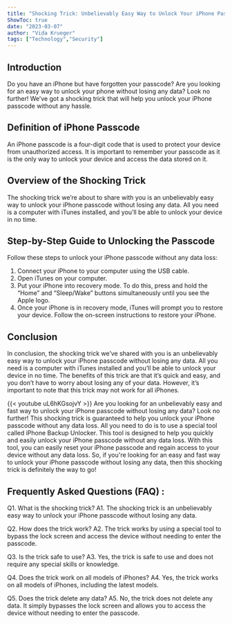 ```yaml
---
title: "Shocking Trick: Unbelievably Easy Way to Unlock Your iPhone Passcode Without Losing Any Data!"
ShowToc: true 
date: "2023-03-07"
author: "Vida Krueger" 
tags: ["Technology","Security"]
---
```

## Introduction

Do you have an iPhone but have forgotten your passcode? Are you looking for an easy way to unlock your phone without losing any data? Look no further! We’ve got a shocking trick that will help you unlock your iPhone passcode without any hassle. 

## Definition of iPhone Passcode

An iPhone passcode is a four-digit code that is used to protect your device from unauthorized access. It is important to remember your passcode as it is the only way to unlock your device and access the data stored on it.

## Overview of the Shocking Trick

The shocking trick we’re about to share with you is an unbelievably easy way to unlock your iPhone passcode without losing any data. All you need is a computer with iTunes installed, and you’ll be able to unlock your device in no time. 

## Step-by-Step Guide to Unlocking the Passcode

Follow these steps to unlock your iPhone passcode without any data loss:

1. Connect your iPhone to your computer using the USB cable.
2. Open iTunes on your computer.
3. Put your iPhone into recovery mode. To do this, press and hold the “Home” and “Sleep/Wake” buttons simultaneously until you see the Apple logo.
4. Once your iPhone is in recovery mode, iTunes will prompt you to restore your device. Follow the on-screen instructions to restore your iPhone.

## Conclusion

In conclusion, the shocking trick we’ve shared with you is an unbelievably easy way to unlock your iPhone passcode without losing any data. All you need is a computer with iTunes installed and you’ll be able to unlock your device in no time. The benefits of this trick are that it’s quick and easy, and you don’t have to worry about losing any of your data. However, it’s important to note that this trick may not work for all iPhones.

{{< youtube uL6hKGsojvY >}} 
Are you looking for an unbelievably easy and fast way to unlock your iPhone passcode without losing any data? Look no further! This shocking trick is guaranteed to help you unlock your iPhone passcode without any data loss. All you need to do is to use a special tool called iPhone Backup Unlocker. This tool is designed to help you quickly and easily unlock your iPhone passcode without any data loss. With this tool, you can easily reset your iPhone passcode and regain access to your device without any data loss. So, if you're looking for an easy and fast way to unlock your iPhone passcode without losing any data, then this shocking trick is definitely the way to go!

## Frequently Asked Questions (FAQ) :
Q1. What is the shocking trick?
A1. The shocking trick is an unbelievably easy way to unlock your iPhone passcode without losing any data.

Q2. How does the trick work?
A2. The trick works by using a special tool to bypass the lock screen and access the device without needing to enter the passcode.

Q3. Is the trick safe to use?
A3. Yes, the trick is safe to use and does not require any special skills or knowledge.

Q4. Does the trick work on all models of iPhones?
A4. Yes, the trick works on all models of iPhones, including the latest models.

Q5. Does the trick delete any data?
A5. No, the trick does not delete any data. It simply bypasses the lock screen and allows you to access the device without needing to enter the passcode.


